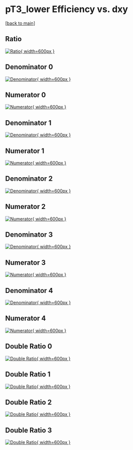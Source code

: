 # pT3_lower Efficiency vs. dxy

[[back to main](./)]



## Ratio

[![Ratio](../mtv/var/pT3_lower_base_0_1_eff_dxy.png){ width=600px }](../mtv/var/pT3_lower_base_0_1_eff_dxy.pdf)

## Denominator 0

[![Denominator](../mtv/den/pT3_lower_base_0_1_eff_dxy_den0.png){ width=600px }](../mtv/den/pT3_lower_base_0_1_eff_dxy_den0.pdf)

## Numerator 0

[![Numerator](../mtv/num/pT3_lower_base_0_1_eff_dxy_num0.png){ width=600px }](../mtv/num/pT3_lower_base_0_1_eff_dxy_num0.pdf)

## Denominator 1

[![Denominator](../mtv/den/pT3_lower_base_0_1_eff_dxy_den1.png){ width=600px }](../mtv/den/pT3_lower_base_0_1_eff_dxy_den1.pdf)

## Numerator 1

[![Numerator](../mtv/num/pT3_lower_base_0_1_eff_dxy_num1.png){ width=600px }](../mtv/num/pT3_lower_base_0_1_eff_dxy_num1.pdf)

## Denominator 2

[![Denominator](../mtv/den/pT3_lower_base_0_1_eff_dxy_den2.png){ width=600px }](../mtv/den/pT3_lower_base_0_1_eff_dxy_den2.pdf)

## Numerator 2

[![Numerator](../mtv/num/pT3_lower_base_0_1_eff_dxy_num2.png){ width=600px }](../mtv/num/pT3_lower_base_0_1_eff_dxy_num2.pdf)

## Denominator 3

[![Denominator](../mtv/den/pT3_lower_base_0_1_eff_dxy_den3.png){ width=600px }](../mtv/den/pT3_lower_base_0_1_eff_dxy_den3.pdf)

## Numerator 3

[![Numerator](../mtv/num/pT3_lower_base_0_1_eff_dxy_num3.png){ width=600px }](../mtv/num/pT3_lower_base_0_1_eff_dxy_num3.pdf)

## Denominator 4

[![Denominator](../mtv/den/pT3_lower_base_0_1_eff_dxy_den4.png){ width=600px }](../mtv/den/pT3_lower_base_0_1_eff_dxy_den4.pdf)

## Numerator 4

[![Numerator](../mtv/num/pT3_lower_base_0_1_eff_dxy_num4.png){ width=600px }](../mtv/num/pT3_lower_base_0_1_eff_dxy_num4.pdf)

## Double Ratio 0

[![Double Ratio](../mtv/ratio/pT3_lower_base_0_1_eff_dxy_ratio0.png){ width=600px }](../mtv/ratio/pT3_lower_base_0_1_eff_dxy_ratio0.pdf)

## Double Ratio 1

[![Double Ratio](../mtv/ratio/pT3_lower_base_0_1_eff_dxy_ratio1.png){ width=600px }](../mtv/ratio/pT3_lower_base_0_1_eff_dxy_ratio1.pdf)

## Double Ratio 2

[![Double Ratio](../mtv/ratio/pT3_lower_base_0_1_eff_dxy_ratio2.png){ width=600px }](../mtv/ratio/pT3_lower_base_0_1_eff_dxy_ratio2.pdf)

## Double Ratio 3

[![Double Ratio](../mtv/ratio/pT3_lower_base_0_1_eff_dxy_ratio3.png){ width=600px }](../mtv/ratio/pT3_lower_base_0_1_eff_dxy_ratio3.pdf)

